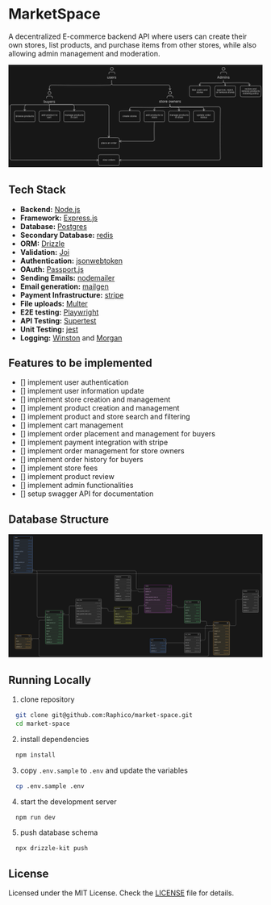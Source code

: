 # MarketSpace

A decentralized E-commerce backend API where users can create their own stores, list products, and purchase items from other stores, while also allowing admin management and moderation.

[![MarketSpace Use cases](public/images/use-cases.png)](https://app.eraser.io/workspace/d93EiOmFJbvJZyf45RLj?origin=share)

## Tech Stack

- **Backend:** [Node.js](https://nodejs.org/)
- **Framework:** [Express.js](https://expressjs.com/)
- **Database:** [Postgres](https://www.postgresql.org/)
- **Secondary Database:** [redis](https://redis.io/)
- **ORM:** [Drizzle](https://orm.drizzle.team/)
- **Validation:** [Joi](https://joi.dev/)
- **Authentication:** [jsonwebtoken](https://jwt.io/)
- **OAuth:** [Passport.js](https://www.passportjs.org/)
- **Sending Emails:** [nodemailer](https://www.nodemailer.com/)
- **Email generation:** [mailgen](https://www.npmjs.com/package/mailgen)
- **Payment Infrastructure:** [stripe](https://docs.stripe.com/)
- **File uploads:** [Multer](https://www.npmjs.com/package/multer)
- **E2E testing:** [Playwright](https://playwright.dev/)
- **API Testing:** [Supertest](https://www.npmjs.com/package/supertest)
- **Unit Testing:** [jest](https://jestjs.io/)
- **Logging:** [Winston](https://www.npmjs.com/package/winston) and [Morgan](https://github.com/expressjs/morgan)

## Features to be implemented

- [] implement user authentication
- [] implement user information update
- [] implement store creation and management
- [] implement product creation and management
- [] implement product and store search and filtering
- [] implement cart management
- [] implement order placement and management for buyers
- [] implement payment integration with stripe
- [] implement order management for store owners
- [] implement order history for buyers
- [] implement store fees
- [] implement product review
- [] implement admin functionalities
- [] setup swagger API for documentation

## Database Structure

[![MarketSpace ER diagram](public/images/er-diagram.png)](https://app.eraser.io/workspace/9oPlJPeyIX8b0l4G0mPk?origin=share)

## Running Locally

1. clone repository

```bash
  git clone git@github.com:Raphico/market-space.git
  cd market-space
```

2. install dependencies

```bash
  npm install
```

3. copy `.env.sample` to `.env` and update the variables

```bash
  cp .env.sample .env
```

4. start the development server

```bash
  npm run dev
```

5. push database schema

```bash
  npx drizzle-kit push
```

## License

Licensed under the MIT License. Check the [LICENSE](./LICENSE) file for details.

